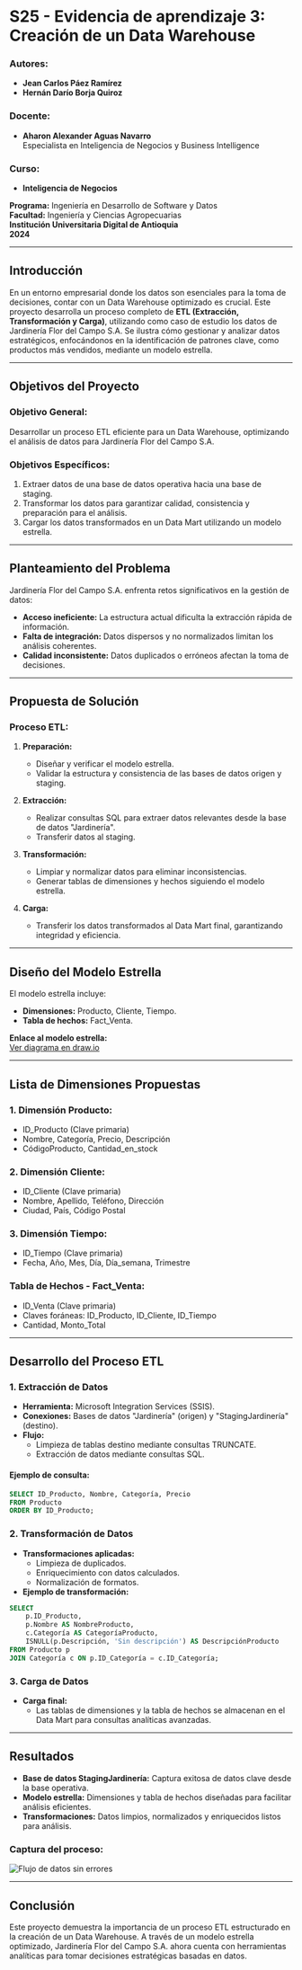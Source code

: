 # S25 - Evidencia de aprendizaje 3: Creación de un Data Warehouse

### Autores:
- **Jean Carlos Páez Ramírez**  
- **Hernán Darío Borja Quiroz**  

### Docente:
- **Aharon Alexander Aguas Navarro**  
Especialista en Inteligencia de Negocios y Business Intelligence  

### Curso:
- **Inteligencia de Negocios**

**Programa:** Ingeniería en Desarrollo de Software y Datos  
**Facultad:** Ingeniería y Ciencias Agropecuarias  
**Institución Universitaria Digital de Antioquia**  
**2024**

---

## Introducción
En un entorno empresarial donde los datos son esenciales para la toma de decisiones, contar con un Data Warehouse optimizado es crucial. Este proyecto desarrolla un proceso completo de **ETL (Extracción, Transformación y Carga)**, utilizando como caso de estudio los datos de Jardinería Flor del Campo S.A. Se ilustra cómo gestionar y analizar datos estratégicos, enfocándonos en la identificación de patrones clave, como productos más vendidos, mediante un modelo estrella.

---

## Objetivos del Proyecto
### Objetivo General:
Desarrollar un proceso ETL eficiente para un Data Warehouse, optimizando el análisis de datos para Jardinería Flor del Campo S.A.

### Objetivos Específicos:
1. Extraer datos de una base de datos operativa hacia una base de staging.  
2. Transformar los datos para garantizar calidad, consistencia y preparación para el análisis.  
3. Cargar los datos transformados en un Data Mart utilizando un modelo estrella.  

---

## Planteamiento del Problema
Jardinería Flor del Campo S.A. enfrenta retos significativos en la gestión de datos:  
- **Acceso ineficiente:** La estructura actual dificulta la extracción rápida de información.  
- **Falta de integración:** Datos dispersos y no normalizados limitan los análisis coherentes.  
- **Calidad inconsistente:** Datos duplicados o erróneos afectan la toma de decisiones.  

---

## Propuesta de Solución
### Proceso ETL:
1. **Preparación:**  
   - Diseñar y verificar el modelo estrella.  
   - Validar la estructura y consistencia de las bases de datos origen y staging.  

2. **Extracción:**  
   - Realizar consultas SQL para extraer datos relevantes desde la base de datos "Jardinería".  
   - Transferir datos al staging.  

3. **Transformación:**  
   - Limpiar y normalizar datos para eliminar inconsistencias.  
   - Generar tablas de dimensiones y hechos siguiendo el modelo estrella.  

4. **Carga:**  
   - Transferir los datos transformados al Data Mart final, garantizando integridad y eficiencia.  

---

## Diseño del Modelo Estrella
El modelo estrella incluye:  
- **Dimensiones:** Producto, Cliente, Tiempo.  
- **Tabla de hechos:** Fact_Venta.  

**Enlace al modelo estrella:**  
[Ver diagrama en draw.io](https://drive.google.com/file/d/1yGUeJBWj3AUnplmQdDGnT4Q9oh-fpl0f/view?usp=sharing)

---

## Lista de Dimensiones Propuestas

### 1. Dimensión Producto:
- ID_Producto (Clave primaria)  
- Nombre, Categoría, Precio, Descripción  
- CódigoProducto, Cantidad_en_stock  

### 2. Dimensión Cliente:
- ID_Cliente (Clave primaria)  
- Nombre, Apellido, Teléfono, Dirección  
- Ciudad, País, Código Postal  

### 3. Dimensión Tiempo:
- ID_Tiempo (Clave primaria)  
- Fecha, Año, Mes, Día, Día_semana, Trimestre  

### Tabla de Hechos - Fact_Venta:
- ID_Venta (Clave primaria)  
- Claves foráneas: ID_Producto, ID_Cliente, ID_Tiempo  
- Cantidad, Monto_Total  

---

## Desarrollo del Proceso ETL

### 1. Extracción de Datos
- **Herramienta:** Microsoft Integration Services (SSIS).  
- **Conexiones:** Bases de datos "Jardinería" (origen) y "StagingJardinería" (destino).  
- **Flujo:**  
  - Limpieza de tablas destino mediante consultas TRUNCATE.  
  - Extracción de datos mediante consultas SQL.  

#### Ejemplo de consulta:
```sql
SELECT ID_Producto, Nombre, Categoría, Precio
FROM Producto
ORDER BY ID_Producto;
```

### 2. Transformación de Datos
- **Transformaciones aplicadas:**  
  - Limpieza de duplicados.  
  - Enriquecimiento con datos calculados.  
  - Normalización de formatos.  
- **Ejemplo de transformación:**
```sql
SELECT 
    p.ID_Producto,
    p.Nombre AS NombreProducto,
    c.Categoría AS CategoríaProducto,
    ISNULL(p.Descripción, 'Sin descripción') AS DescripciónProducto
FROM Producto p
JOIN Categoría c ON p.ID_Categoría = c.ID_Categoría;
```

### 3. Carga de Datos
- **Carga final:**  
  - Las tablas de dimensiones y la tabla de hechos se almacenan en el Data Mart para consultas analíticas avanzadas.  

---

## Resultados
- **Base de datos StagingJardinería:** Captura exitosa de datos clave desde la base operativa.  
- **Modelo estrella:** Dimensiones y tabla de hechos diseñadas para facilitar análisis eficientes.  
- **Transformaciones:** Datos limpios, normalizados y enriquecidos listos para análisis.  

### Captura del proceso:
![Flujo de datos sin errores](https://ibb.co/MNdrbKK)

---

## Conclusión
Este proyecto demuestra la importancia de un proceso ETL estructurado en la creación de un Data Warehouse. A través de un modelo estrella optimizado, Jardinería Flor del Campo S.A. ahora cuenta con herramientas analíticas para tomar decisiones estratégicas basadas en datos.  